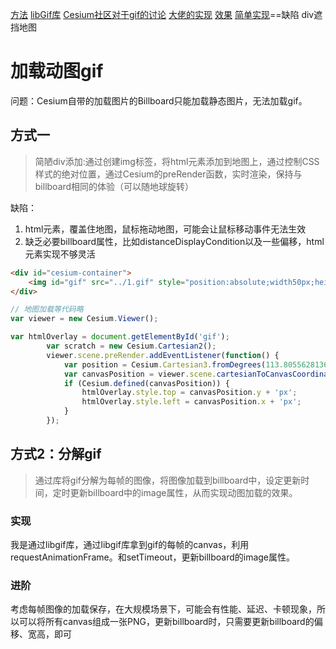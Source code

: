 [方法](https://www.zhangxinxu.com/wordpress/2015/12/css3-animation-js-canvas-gif-pause-stop-play/)
[libGif库](https://github.com/buzzfeed/libgif-js)
[Cesium社区对于gif的讨论](https://github.com/CesiumGS/cesium/issues/2319#issuecomment-412225753)
[大佬的实现](https://github.com/CesiumGS/cesium/compare/animated-billboards)
[效果](http://mramato.github.io/Demos/AnimatedBillboards/index.html)
[简单实现](https://www.cnblogs.com/Ghost-In-Shell/p/9638485.html)==缺陷 div遮挡地图
# 加载动图gif
 问题：Cesium自带的加载图片的Billboard只能加载静态图片，无法加载gif。
## 方式一 
> 简陋div添加:通过创建img标签，将html元素添加到地图上，通过控制CSS样式的绝对位置，通过Cesium的preRender函数，实时渲染，保持与billboard相同的体验（可以随地球旋转）  

缺陷：
1. html元素，覆盖住地图，鼠标拖动地图，可能会让鼠标移动事件无法生效
2. 缺乏必要billboard属性，比如distanceDisplayCondition以及一些偏移，html元素实现不够灵活  
``` html
<div id="cesium-container">
    <img id="gif" src="../1.gif" style="position:absolute;width50px;height:50px; z-index:10">
</div>
```
``` javascript
// 地图加载等代码略
var viewer = new Cesium.Viewer();

var htmlOverlay = document.getElementById('gif');
        var scratch = new Cesium.Cartesian2();
        viewer.scene.preRender.addEventListener(function() {
            var position = Cesium.Cartesian3.fromDegrees(113.8055628136,22.44247382348, 50.0);
            var canvasPosition = viewer.scene.cartesianToCanvasCoordinates(position, scratch);
            if (Cesium.defined(canvasPosition)) {
                htmlOverlay.style.top = canvasPosition.y + 'px';
                htmlOverlay.style.left = canvasPosition.x + 'px';
            }
        });
```
## 方式2：分解gif
> 通过库将gif分解为每帧的图像，将图像加载到billboard中，设定更新时间，定时更新billboard中的image属性，从而实现动图加载的效果。

### 实现
我是通过libgif库，通过libgif库拿到gif的每帧的canvas，利用requestAnimationFrame。和setTimeout，更新billboard的image属性。

### 进阶
考虑每帧图像的加载保存，在大规模场景下，可能会有性能、延迟、卡顿现象，所以可以将所有canvas组成一张PNG，更新billboard时，只需要更新billboard的偏移、宽高，即可